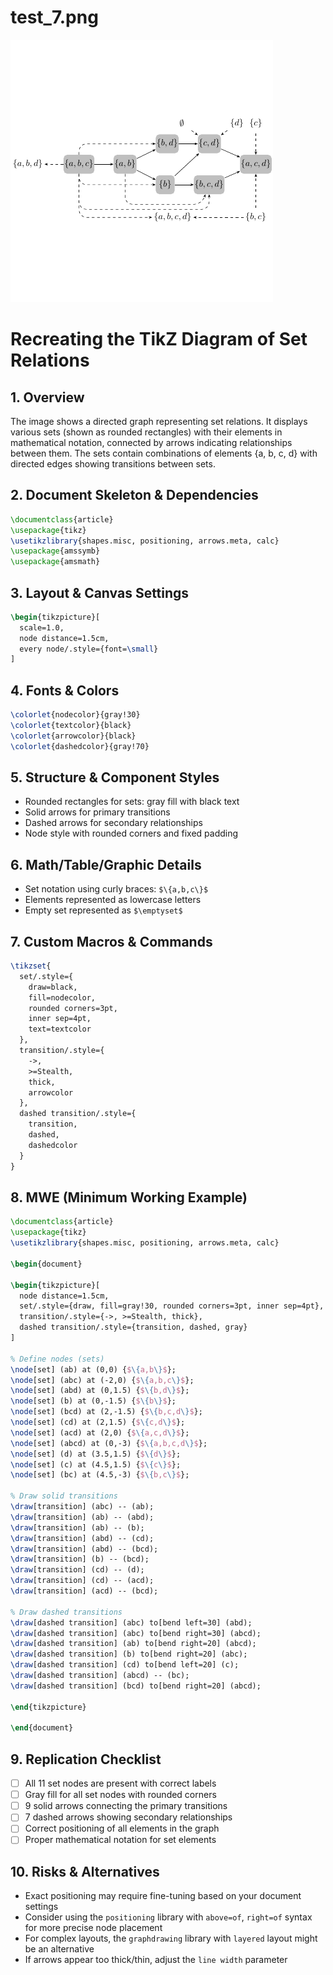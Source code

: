 # test_7.png

![test_7.png](../../../eval_dataset/images/test_7.png)

# Recreating the TikZ Diagram of Set Relations

## 1. Overview
The image shows a directed graph representing set relations. It displays various sets (shown as rounded rectangles) with their elements in mathematical notation, connected by arrows indicating relationships between them. The sets contain combinations of elements {a, b, c, d} with directed edges showing transitions between sets.

## 2. Document Skeleton & Dependencies
```latex
\documentclass{article}
\usepackage{tikz}
\usetikzlibrary{shapes.misc, positioning, arrows.meta, calc}
\usepackage{amssymb}
\usepackage{amsmath}
```

## 3. Layout & Canvas Settings
```latex
\begin{tikzpicture}[
  scale=1.0,
  node distance=1.5cm,
  every node/.style={font=\small}
]
```

## 4. Fonts & Colors
```latex
\colorlet{nodecolor}{gray!30}
\colorlet{textcolor}{black}
\colorlet{arrowcolor}{black}
\colorlet{dashedcolor}{gray!70}
```

## 5. Structure & Component Styles
- Rounded rectangles for sets: gray fill with black text
- Solid arrows for primary transitions
- Dashed arrows for secondary relationships
- Node style with rounded corners and fixed padding

## 6. Math/Table/Graphic Details
- Set notation using curly braces: `$\{a,b,c\}$`
- Elements represented as lowercase letters
- Empty set represented as `$\emptyset$`

## 7. Custom Macros & Commands
```latex
\tikzset{
  set/.style={
    draw=black,
    fill=nodecolor,
    rounded corners=3pt,
    inner sep=4pt,
    text=textcolor
  },
  transition/.style={
    ->,
    >=Stealth,
    thick,
    arrowcolor
  },
  dashed transition/.style={
    transition,
    dashed,
    dashedcolor
  }
}
```

## 8. MWE (Minimum Working Example)
```latex
\documentclass{article}
\usepackage{tikz}
\usetikzlibrary{shapes.misc, positioning, arrows.meta, calc}

\begin{document}

\begin{tikzpicture}[
  node distance=1.5cm,
  set/.style={draw, fill=gray!30, rounded corners=3pt, inner sep=4pt},
  transition/.style={->, >=Stealth, thick},
  dashed transition/.style={transition, dashed, gray}
]

% Define nodes (sets)
\node[set] (ab) at (0,0) {$\{a,b\}$};
\node[set] (abc) at (-2,0) {$\{a,b,c\}$};
\node[set] (abd) at (0,1.5) {$\{b,d\}$};
\node[set] (b) at (0,-1.5) {$\{b\}$};
\node[set] (bcd) at (2,-1.5) {$\{b,c,d\}$};
\node[set] (cd) at (2,1.5) {$\{c,d\}$};
\node[set] (acd) at (2,0) {$\{a,c,d\}$};
\node[set] (abcd) at (0,-3) {$\{a,b,c,d\}$};
\node[set] (d) at (3.5,1.5) {$\{d\}$};
\node[set] (c) at (4.5,1.5) {$\{c\}$};
\node[set] (bc) at (4.5,-3) {$\{b,c\}$};

% Draw solid transitions
\draw[transition] (abc) -- (ab);
\draw[transition] (ab) -- (abd);
\draw[transition] (ab) -- (b);
\draw[transition] (abd) -- (cd);
\draw[transition] (abd) -- (bcd);
\draw[transition] (b) -- (bcd);
\draw[transition] (cd) -- (d);
\draw[transition] (cd) -- (acd);
\draw[transition] (acd) -- (bcd);

% Draw dashed transitions
\draw[dashed transition] (abc) to[bend left=30] (abd);
\draw[dashed transition] (abc) to[bend right=30] (abcd);
\draw[dashed transition] (ab) to[bend right=20] (abcd);
\draw[dashed transition] (b) to[bend right=20] (abc);
\draw[dashed transition] (cd) to[bend left=20] (c);
\draw[dashed transition] (abcd) -- (bc);
\draw[dashed transition] (bcd) to[bend right=20] (abcd);

\end{tikzpicture}

\end{document}
```

## 9. Replication Checklist
- [ ] All 11 set nodes are present with correct labels
- [ ] Gray fill for all set nodes with rounded corners
- [ ] 9 solid arrows connecting the primary transitions
- [ ] 7 dashed arrows showing secondary relationships
- [ ] Correct positioning of all elements in the graph
- [ ] Proper mathematical notation for set elements

## 10. Risks & Alternatives
- Exact positioning may require fine-tuning based on your document settings
- Consider using the `positioning` library with `above=of`, `right=of` syntax for more precise node placement
- For complex layouts, the `graphdrawing` library with `layered` layout might be an alternative
- If arrows appear too thick/thin, adjust the `line width` parameter
